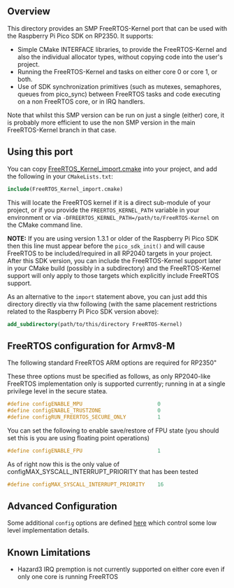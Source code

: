 ## Overview

This directory provides an SMP FreeRTOS-Kernel port that can be used with the Raspberry Pi Pico SDK on RP2350. It supports:

 * Simple CMake INTERFACE libraries, to provide the FreeRTOS-Kernel and also the individual allocator types, without copying code into the user's project.
 * Running the FreeRTOS-Kernel and tasks on either core 0 or core 1, or both.
 * Use of SDK synchronization primitives (such as mutexes, semaphores, queues from pico_sync) between FreeRTOS tasks and code executing on a non FreeRTOS core, or in IRQ handlers.

Note that whilst this SMP version can be run on just a single (either) core, it is probably
more efficient to use the non SMP version in the main FreeRTOS-Kernel branch in that case.

## Using this port

You can copy [FreeRTOS_Kernel_import.cmake](FreeRTOS_Kernel_import.cmake) into your project, and
add the following in your `CMakeLists.txt`:

```cmake
include(FreeRTOS_Kernel_import.cmake)
```

This will locate the FreeRTOS kernel if it is a direct sub-module of your project, or if you provide the
`FREERTOS_KERNEL_PATH` variable in your environment or via `-DFREERTOS_KERNEL_PATH=/path/to/FreeRTOS-Kernel` on the CMake command line.

**NOTE:** If you are using version 1.3.1 or older of the Raspberry Pi Pico SDK then this line must appear before the
`pico_sdk_init()` and will cause FreeRTOS to be included/required in all RP2040 targets in your project. After this SDK
version, you can include the FreeRTOS-Kernel support later in your CMake build (possibly in a subdirectory) and the
FreeRTOS-Kernel support will only apply to those targets which explicitly include FreeRTOS support.

As an alternative to the `import` statement above, you can just add this directory directly via thw following (with
the same placement restrictions related to the Raspberry Pi Pico SDK version above):

```cmake
add_subdirectory(path/to/this/directory FreeRTOS-Kernel)
```
## FreeRTOS configuration for Armv8-M

The following standard FreeRTOS ARM options are required for RP2350"

These three options must be specified as follows, as only RP2040-like FreeRTOS implementation only is supported currently; running in at a single privilege level in the secure statea.

```c
#define configENABLE_MPU                        0
#define configENABLE_TRUSTZONE                  0
#define configRUN_FREERTOS_SECURE_ONLY          1
```

You can set the following to enable save/restore of FPU state (you should set this is you are using floating point operations)

```c
#define configENABLE_FPU                        1
```

As of right now this is the only value of configMAX_SYSCALL_INTERRUPT_PRIORITY that has been tested

```c
#define configMAX_SYSCALL_INTERRUPT_PRIORITY    16
```

## Advanced Configuration

Some additional `config` options are defined [here](include/rp2040_config.h) which control some low level implementation details.

## Known Limitations

- Hazard3 IRQ premption is not currently supported on either core even if only one core is running FreeRTOS